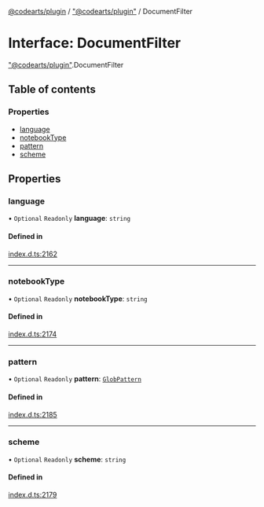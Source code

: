 [@codearts/plugin](../README.md) / ["@codearts/plugin"](../modules/_codearts_plugin_.md) / DocumentFilter

# Interface: DocumentFilter

["@codearts/plugin"](../modules/_codearts_plugin_.md).DocumentFilter

## Table of contents

### Properties

- [language](codearts_plugin_.DocumentFilter.md#language)
- [notebookType](codearts_plugin_.DocumentFilter.md#notebooktype)
- [pattern](codearts_plugin_.DocumentFilter.md#pattern)
- [scheme](codearts_plugin_.DocumentFilter.md#scheme)

## Properties

### language

• `Optional` `Readonly` **language**: `string`

#### Defined in

[index.d.ts:2162](https://github.com/huaweicloud/cloudide-plugin-api/blob/3b0eee8/index.d.ts#L2162)

___

### notebookType

• `Optional` `Readonly` **notebookType**: `string`

#### Defined in

[index.d.ts:2174](https://github.com/huaweicloud/cloudide-plugin-api/blob/3b0eee8/index.d.ts#L2174)

___

### pattern

• `Optional` `Readonly` **pattern**: [`GlobPattern`](../modules/_codearts_plugin_.md#globpattern)

#### Defined in

[index.d.ts:2185](https://github.com/huaweicloud/cloudide-plugin-api/blob/3b0eee8/index.d.ts#L2185)

___

### scheme

• `Optional` `Readonly` **scheme**: `string`

#### Defined in

[index.d.ts:2179](https://github.com/huaweicloud/cloudide-plugin-api/blob/3b0eee8/index.d.ts#L2179)
